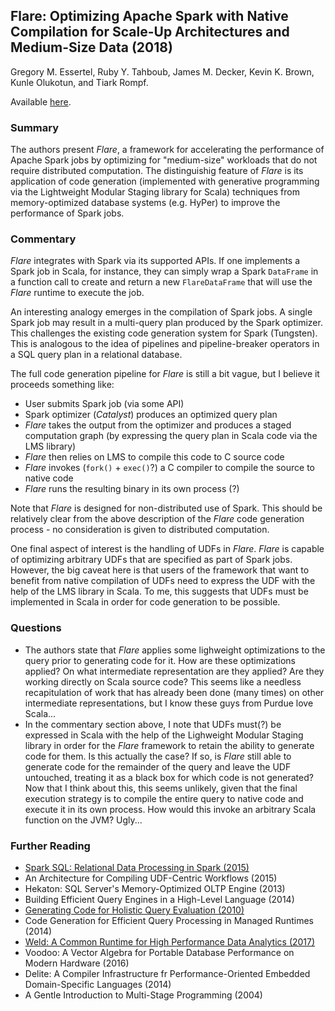 ## Flare: Optimizing Apache Spark with Native Compilation for Scale-Up Architectures and Medium-Size Data (2018)

Gregory M. Essertel, Ruby Y. Tahboub, James M. Decker, Kevin K. Brown, Kunle Olukotun, and Tiark Rompf.

Available [here](https://www.cs.purdue.edu/homes/rompf/papers/essertel-osdi18.pdf).

### Summary

The authors present _Flare_, a framework for accelerating the performance of Apache Spark jobs by optimizing for "medium-size" workloads that do not require distributed computation. The distinguishig feature of _Flare_ is its application of code generation (implemented with generative programming via the Lightweight Modular Staging library for Scala) techniques from memory-optimized database systems (e.g. HyPer) to improve the performance of Spark jobs.

### Commentary

_Flare_ integrates with Spark via its supported APIs. If one implements a Spark job in Scala, for instance, they can simply wrap a Spark `DataFrame` in a function call to create and return a new `FlareDataFrame` that will use the _Flare_ runtime to execute the job.

An interesting analogy emerges in the compilation of Spark jobs. A single Spark job may result in a multi-query plan produced by the Spark optimizer. This challenges the existing code generation system for Spark (Tungsten). This is analogous to the idea of pipelines and pipeline-breaker operators in a SQL query plan in a relational database.

The full code generation pipeline for _Flare_ is still a bit vague, but I believe it proceeds something like:
- User submits Spark job (via some API)
- Spark optimizer (_Catalyst_) produces an optimized query plan
- _Flare_ takes the output from the optimizer and produces a staged computation graph (by expressing the query plan in Scala code via the LMS library)
- _Flare_ then relies on LMS to compile this code to C source code
- _Flare_ invokes (`fork()` + `exec()`?) a C compiler to compile the source to native code
- _Flare_ runs the resulting binary in its own process (?)

Note that _Flare_ is designed for non-distributed use of Spark. This should be relatively clear from the above description of the _Flare_ code generation process - no consideration is given to distributed computation.

One final aspect of interest is the handling of UDFs in _Flare_. _Flare_ is capable of optimizing arbitrary UDFs that are specified as part of Spark jobs. However, the big caveat here is that users of the framework that want to benefit from native compilation of UDFs need to express the UDF with the help of the LMS library in Scala. To me, this suggests that UDFs must be implemented in Scala in order for code generation to be possible.

### Questions

- The authors state that _Flare_ applies some lighweight optimizations to the query prior to generating code for it. How are these optimizations applied? On what intermediate representation are they applied? Are they working directly on Scala source code? This seems like a needless recapitulation of work that has already been done (many times) on other intermediate representations, but I know these guys from Purdue love Scala...
- In the commentary section above, I note that UDFs must(?) be expressed in Scala with the help of the Lighweight Modular Staging library in order for the _Flare_ framework to retain the ability to generate code for them. Is this actually the case? If so, is _Flare_ still able to generate code for the remainder of the query and leave the UDF untouched, treating it as a black box for which code is not generated? Now that I think about this, this seems unlikely, given that the final execution strategy is to compile the entire query to native code and execute it in its own process. How would this invoke an arbitrary Scala function on the JVM? Ugly...

### Further Reading

- [Spark SQL: Relational Data Processing in Spark (2015)](../optimization/SparkSQLRelationalProcessingSpark.md)
- An Architecture for Compiling UDF-Centric Workflows (2015)
- Hekaton: SQL Server's Memory-Optimized OLTP Engine (2013)
- Building Efficient Query Engines in a High-Level Language (2014)
- [Generating Code for Holistic Query Evaluation (2010)](GeneratingCodeHolisticEvaluation.md)
- Code Generation for Efficient Query Processing in Managed Runtimes (2014)
- [Weld: A Common Runtime for High Performance Data Analytics (2017)](WeldCommonRuntimeAnalytics.md)
- Voodoo: A Vector Algebra for Portable Database Performance on Modern Hardware (2016)
- Delite: A Compiler Infrastructure fr Performance-Oriented Embedded Domain-Specific Languages (2014)
- A Gentle Introduction to Multi-Stage Programming (2004)
